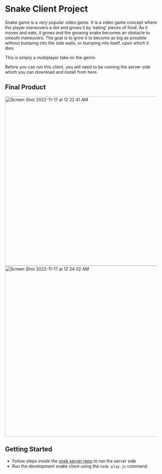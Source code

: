 # Snake Client Project

Snake game is a very popular video game. It is a video game concept where the player maneuvers a dot and grows it by ‘eating’ pieces of food. As it moves and eats, it grows and the growing snake becomes an obstacle to smooth maneuvers. The goal is to grow it to become as big as possible without bumping into the side walls, or bumping into itself, upon which it dies.

This is simply a multiplayer take on the genre.

Before you can run this client, you will need to be running the server side which you can download and install from here. 

## Final Product

<img width="559" alt="Screen Shot 2022-11-17 at 12 22 41 AM" src="https://user-images.githubusercontent.com/55704541/202363868-7a338a88-0889-4113-b853-579a9044cf1b.png">

<img width="564" alt="Screen Shot 2022-11-17 at 12 24 02 AM" src="https://user-images.githubusercontent.com/55704541/202363829-3144762e-c45f-4f0a-81a2-83279ae7cef2.png">

## Getting Started

- Follow steps inside the [snek server repo](https://github.com/lighthouse-labs/snek-multiplayer) to run the server side
- Run the development snake client using the `node play.js` command.
